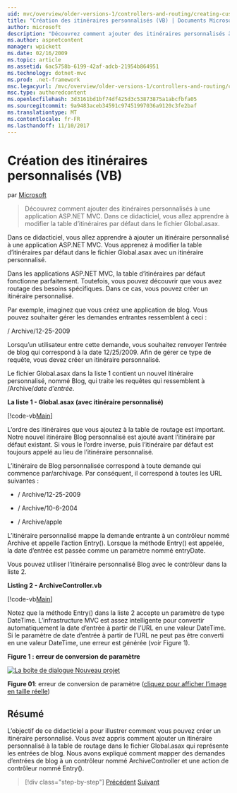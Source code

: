 ```yaml
---
uid: mvc/overview/older-versions-1/controllers-and-routing/creating-custom-routes-vb
title: "Création des itinéraires personnalisés (VB) | Documents Microsoft"
author: microsoft
description: "Découvrez comment ajouter des itinéraires personnalisés à une application ASP.NET MVC. Dans ce didacticiel, vous allez apprendre à modifier la table d’itinéraires par défaut dans le fichier Global.asax."
ms.author: aspnetcontent
manager: wpickett
ms.date: 02/16/2009
ms.topic: article
ms.assetid: 6ac5758b-6199-42af-adcb-21954b864951
ms.technology: dotnet-mvc
ms.prod: .net-framework
msc.legacyurl: /mvc/overview/older-versions-1/controllers-and-routing/creating-custom-routes-vb
msc.type: authoredcontent
ms.openlocfilehash: 3d3161bd1bf74df425d3c53873875a1abcfbfa05
ms.sourcegitcommit: 9a9483aceb34591c97451997036a9120c3fe2baf
ms.translationtype: MT
ms.contentlocale: fr-FR
ms.lasthandoff: 11/10/2017
---
```

<a name="creating-custom-routes-vb"></a>Création des itinéraires personnalisés (VB)
====================
par [Microsoft](https://github.com/microsoft)

> Découvrez comment ajouter des itinéraires personnalisés à une application ASP.NET MVC. Dans ce didacticiel, vous allez apprendre à modifier la table d’itinéraires par défaut dans le fichier Global.asax.


Dans ce didacticiel, vous allez apprendre à ajouter un itinéraire personnalisé à une application ASP.NET MVC. Vous apprenez à modifier la table d’itinéraires par défaut dans le fichier Global.asax avec un itinéraire personnalisé.

Dans les applications ASP.NET MVC, la table d’itinéraires par défaut fonctionne parfaitement. Toutefois, vous pouvez découvrir que vous avez routage des besoins spécifiques. Dans ce cas, vous pouvez créer un itinéraire personnalisé.

Par exemple, imaginez que vous créez une application de blog. Vous pouvez souhaiter gérer les demandes entrantes ressemblent à ceci :

/ Archive/12-25-2009

Lorsqu’un utilisateur entre cette demande, vous souhaitez renvoyer l’entrée de blog qui correspond à la date 12/25/2009. Afin de gérer ce type de requête, vous devez créer un itinéraire personnalisé.

Le fichier Global.asax dans la liste 1 contient un nouvel itinéraire personnalisé, nommé Blog, qui traite les requêtes qui ressemblent à /Archive/*date d’entrée*.

**La liste 1 - Global.asax (avec itinéraire personnalisé)**

[!code-vb[Main](creating-custom-routes-vb/samples/sample1.vb)]

L’ordre des itinéraires que vous ajoutez à la table de routage est important. Notre nouvel itinéraire Blog personnalisé est ajouté avant l’itinéraire par défaut existant. Si vous le l’ordre inverse, puis l’itinéraire par défaut est toujours appelé au lieu de l’itinéraire personnalisé.

L’itinéraire de Blog personnalisée correspond à toute demande qui commence par/archivage. Par conséquent, il correspond à toutes les URL suivantes :

- / Archive/12-25-2009

- / Archive/10-6-2004

- / Archive/apple

L’itinéraire personnalisé mappe la demande entrante à un contrôleur nommé Archive et appelle l’action Entry(). Lorsque la méthode Entry() est appelée, la date d’entrée est passée comme un paramètre nommé entryDate.

Vous pouvez utiliser l’itinéraire personnalisé Blog avec le contrôleur dans la liste 2.

**Listing 2 - ArchiveController.vb**

[!code-vb[Main](creating-custom-routes-vb/samples/sample2.vb)]

Notez que la méthode Entry() dans la liste 2 accepte un paramètre de type DateTime. L’infrastructure MVC est assez intelligente pour convertir automatiquement la date d’entrée à partir de l’URL en une valeur DateTime. Si le paramètre de date d’entrée à partir de l’URL ne peut pas être converti en une valeur DateTime, une erreur est générée (voir Figure 1).

**Figure 1 : erreur de conversion de paramètre**


[![La boîte de dialogue Nouveau projet](creating-custom-routes-vb/_static/image1.jpg)](creating-custom-routes-vb/_static/image1.png)

**Figure 01**: erreur de conversion de paramètre ([cliquez pour afficher l’image en taille réelle](creating-custom-routes-vb/_static/image2.png))


## <a name="summary"></a>Résumé

L’objectif de ce didacticiel a pour illustrer comment vous pouvez créer un itinéraire personnalisé. Vous avez appris comment ajouter un itinéraire personnalisé à la table de routage dans le fichier Global.asax qui représente les entrées de blog. Nous avons expliqué comment mapper des demandes d’entrées de blog à un contrôleur nommé ArchiveController et une action de contrôleur nommé Entry().

>[!div class="step-by-step"]
[Précédent](asp-net-mvc-controller-overview-vb.md)
[Suivant](creating-a-route-constraint-vb.md)
